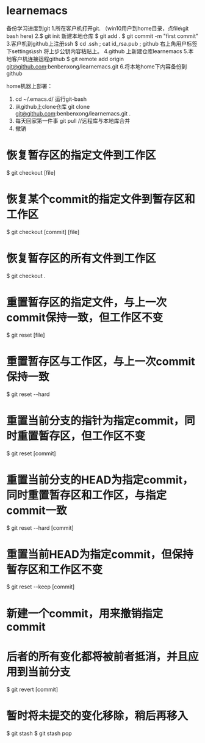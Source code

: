 # learnemacs
备份学习进度到git
1.所在客户机打开git. （win10用户到home目录，点file\git bash here)
2.$ git init 新建本地仓库
  $ git add .
  $ git commit -m "first commit"
3.客户机到github上注册ssh
  $ cd .ssh  ;  cat id_rsa.pub  ;  github 右上角用户标签下settings\ssh 将上步公钥内容粘贴上。
4.github 上新建仓库learnemacs
5.本地客户机连接运程github
  $ git remote add origin git@github.com:benbenxong/learnemacs.git
6.将本地home下内容备份到github

home机器上部署：
1. cd ~/.emacs.d/ 运行git-bash
2. 从github上clone仓库 
git clone git@github.com:benbenxong/learnemacs.git .
3. 每天回家第一件事
git pull //远程库与本地库合并
4. 撤销
# 恢复暂存区的指定文件到工作区
$ git checkout [file]

# 恢复某个commit的指定文件到暂存区和工作区
$ git checkout [commit] [file]

# 恢复暂存区的所有文件到工作区
$ git checkout .

# 重置暂存区的指定文件，与上一次commit保持一致，但工作区不变
$ git reset [file]

# 重置暂存区与工作区，与上一次commit保持一致
$ git reset --hard

# 重置当前分支的指针为指定commit，同时重置暂存区，但工作区不变
$ git reset [commit]

# 重置当前分支的HEAD为指定commit，同时重置暂存区和工作区，与指定commit一致
$ git reset --hard [commit]

# 重置当前HEAD为指定commit，但保持暂存区和工作区不变
$ git reset --keep [commit]

# 新建一个commit，用来撤销指定commit
# 后者的所有变化都将被前者抵消，并且应用到当前分支
$ git revert [commit]

# 暂时将未提交的变化移除，稍后再移入
$ git stash
$ git stash pop
